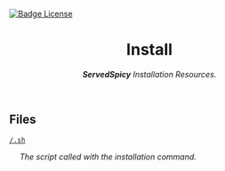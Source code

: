 
[![Badge License]][License]

<div align = center>

# Install

***ServedSpicy*** *Installation Resources.*

</div>

<br>

## Files

[`/.sh`][Installer]

    *The script called with the installation command.*


<!--////////////////////////////////| Badges |///////////////////////////////-->

[Badge License]: https://img.shields.io/badge/License-AGPL_v3-blue.svg?style=for-the-badge

<!--////////////////////////////////| Local |////////////////////////////////-->

[License]: LICENSE

[Installer]: .sh